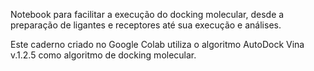 Notebook para facilitar a execução do docking molecular, desde a preparação de ligantes e receptores até sua execução e análises.

Este caderno criado no Google Colab utiliza o algoritmo AutoDock Vina v.1.2.5 como algoritmo de docking molecular.

